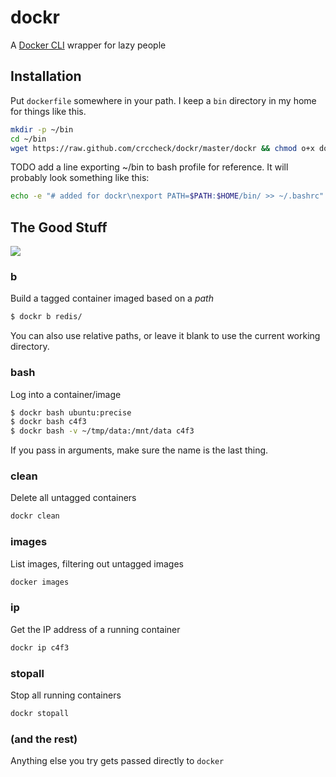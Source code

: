 dockr
=====

A [Docker CLI] wrapper for lazy people

  [Docker CLI]: https://docker.readthedocs.org/en/docs/commandline/cli/


Installation
------------

Put `dockerfile` somewhere in your path. I keep a `bin` directory in my home for
things like this.

```bash
mkdir -p ~/bin
cd ~/bin
wget https://raw.github.com/crccheck/dockr/master/dockr && chmod o+x dockr
```

TODO add a line exporting ~/bin to bash profile for reference. It will
probably look something like this:

```bash
echo -e "# added for dockr\nexport PATH=$PATH:$HOME/bin/ >> ~/.bashrc"
```

The Good Stuff
--------------
![](http://deadhomersociety.files.wordpress.com/2010/05/luckycharms.png)

### b

Build a tagged container imaged based on a *path*

```bash
$ dockr b redis/
```

You can also use relative paths, or leave it blank to use the current working
directory.

### bash

Log into a container/image

```bash
$ dockr bash ubuntu:precise
$ dockr bash c4f3
$ dockr bash -v ~/tmp/data:/mnt/data c4f3
```

If you pass in arguments, make sure the name is the last thing.

### clean

Delete all untagged containers

```bash
dockr clean
```

### images

List images, filtering out untagged images

```bash
docker images
```

### ip

Get the IP address of a running container

```bash
dockr ip c4f3
```

### stopall

Stop all running containers

```bash
dockr stopall
```

### (and the rest)

Anything else you try gets passed directly to `docker`
